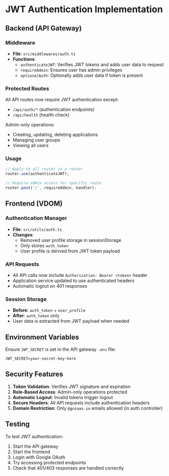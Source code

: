 # JWT Authentication Implementation

## Backend (API Gateway)

### Middleware
- **File**: `src/middlewares/auth.ts`
- **Functions**:
  - `authenticateJWT`: Verifies JWT tokens and adds user data to request
  - `requireAdmin`: Ensures user has admin privileges
  - `optionalAuth`: Optionally adds user data if token is present

### Protected Routes
All API routes now require JWT authentication except:
- `/api/auth/*` (authentication endpoints)
- `/api/health` (health check)

Admin-only operations:
- Creating, updating, deleting applications
- Managing user groups
- Viewing all users

### Usage
```typescript
// Apply to all routes in a router
router.use(authenticateJWT);

// Require admin access for specific route
router.post('/', requireAdmin, handler);
```

## Frontend (VDOM)

### Authentication Manager
- **File**: `src/utils/auth.ts`
- **Changes**: 
  - Removed user profile storage in sessionStorage
  - Only stores `auth_token` 
  - User profile is derived from JWT token payload

### API Requests
- All API calls now include `Authorization: Bearer <token>` header
- Application service updated to use authenticated headers
- Automatic logout on 401 responses

### Session Storage
- **Before**: `auth_token` + `user_profile`
- **After**: `auth_token` only
- User data is extracted from JWT payload when needed

## Environment Variables

Ensure `JWT_SECRET` is set in the API gateway `.env` file:
```
JWT_SECRET=your-secret-key-here
```

## Security Features

1. **Token Validation**: Verifies JWT signature and expiration
2. **Role-Based Access**: Admin-only operations protected
3. **Automatic Logout**: Invalid tokens trigger logout
4. **Secure Headers**: All API requests include authentication headers
5. **Domain Restriction**: Only `@gosaas.io` emails allowed (in auth controller)

## Testing

To test JWT authentication:
1. Start the API gateway
2. Start the frontend
3. Login with Google OAuth
4. Try accessing protected endpoints
5. Check that 401/403 responses are handled correctly
